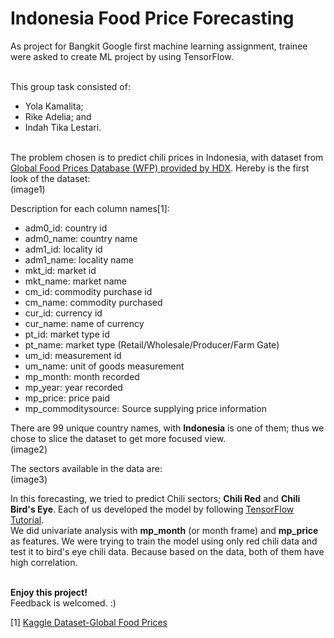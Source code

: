 # Indonesia Food Price Forecasting


As project for Bangkit Google first machine learning assignment, trainee were asked to create ML project by using TensorFlow.<br/><br/>

This group task consisted of:<br/>
- Yola Kamalita;
- Rike Adelia; and
- Indah Tika Lestari.<br/><br/>

The problem chosen is to predict chili prices in Indonesia, with dataset from [Global Food Prices Database (WFP) provided by HDX](https://data.humdata.org/dataset/wfp-food-prices/resource/12d7c8e3-eff9-4db0-93b7-726825c4fe9a). Hereby is the first look of the dataset:<br/>
(image1)

Description for each column names[1]:<br/>
- adm0_id: country id
- adm0_name: country name
- adm1_id: locality id
- adm1_name: locality name
- mkt_id: market id
- mkt_name: market name
- cm_id: commodity purchase id
- cm_name: commodity purchased
- cur_id: currency id
- cur_name: name of currency
- pt_id: market type id
- pt_name: market type (Retail/Wholesale/Producer/Farm Gate)
- um_id: measurement id
- um_name: unit of goods measurement
- mp_month: month recorded
- mp_year: year recorded
- mp_price: price paid
- mp_commoditysource: Source supplying price information

There are 99 unique country names, with **Indonesia** is one of them; thus we chose to slice the dataset to get more focused view.<br/>
(image2)<br/>

The sectors available in the data are:<br/>
(image3)<br/>

In this forecasting, we tried to predict Chili sectors; **Chili Red** and **Chili Bird's Eye**. Each of us developed the model by following [TensorFlow Tutorial](https://www.tensorflow.org/tutorials/structured_data/time_series#part_2_forecast_a_multivariate_time_series).<br/>
We did univariate analysis with **mp_month** (or month frame) and **mp_price** as features. We were trying to train the model using only red chili data and test it to bird's eye chili data. Because based on the data, both of them have high correlation.<br/><br/>

**Enjoy this project!**<br/>
Feedback is welcomed. :)

[1] [Kaggle Dataset-Global Food Prices](https://www.kaggle.com/jboysen/global-food-prices)
